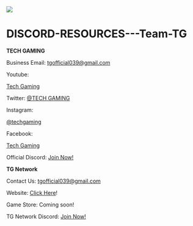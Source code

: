 <image src = https://media.discordapp.net/attachments/884703572682502164/910356595228172338/TG.jpg>

# DISCORD-RESOURCES---Team-TG

**TECH GAMING**

Business Email: tgofficial039@gmail.com

Youtube:

[Tech Gaming](https://www.youtube.com/channel/UCagpPnlrEPfYVRibU1GOi5w/featured)


Twitter: [@TECH GAMING](https://www.youtube.com/redirect?event=channel_description&redir_token=QUFFLUhqbFQyMW83MGFPN1hxbUJkcWljcnpEUW96TzN0d3xBQ3Jtc0tsdDhYb2tvV1pKaUl5Zko1QTJyRHZoTEcwR3VnOGtVRUZlX0p2QWlvc29PRGlpQzVPMFZBcElCcUEtSmhvOFdEclZDQ2w2M0owY0ZxZ3dlUHVNT1JHSWV0TzVOY0FYTlIxUDBhRHBsS0VyazdMMk81SQ&q=https%3A%2F%2Fmobile.twitter.com%2FTECHGAM30981018)


Instagram:

[@techgaming](https://www.youtube.com/redirect?event=channel_description&redir_token=QUFFLUhqbTQ4bnZtV2dzNXpQMDZCZ2JkMTVqOTZWVHl4d3xBQ3Jtc0tsSTYxcGVYaWJETDFMZG1VV0ltT2daMHp1Mm5EMnRhNXU5amRIUnh3OWlhUnpPcmZxaEV2SDNNV2hHT0UteDhGemx6Mmg0ZEJVV2JKY1VVakNTOGJTb2xydVNzcmFnX05HekVxQmxQdU5UVmFLWW9GWQ&q=https%3A%2F%2Fwww.instagram.com%2Farya_1_10%2F)


Facebook:

[Tech Gaming](https://www.youtube.com/redirect?event=channel_description&redir_token=QUFFLUhqbGE1RDRISXBPNDNlSS0xRzNmRlZnX3BRSkxNUXxBQ3Jtc0ttdzdUTzZWQm01aTdPTnp4Z3BXdjFyc1c0S3RuWUZULXRsS1FmYXRFUlBrdjk0WEJNMFlCSl9SOXFCck1LUjR0SHc4aF9ONndXTW9hZktjZ3pvOHdDT0dRNkhhS0hWQkR3VUVOMHZWMktwZ2laWjQ1QQ&q=https%3A%2F%2Fwww.facebook.com%2Farya.kishor.58%2F)


Official Discord: [Join Now!](https://discord.gg/w2Yb4wmfeN)



**TG Network**

Contact Us: tgofficial039@gmail.com

Website: [Click Here](https://tgnetofficial.wixsite.com/about-tgnet)!

Game Store: Coming soon!

TG Network Discord: [Join Now!](https://discord.gg/RyJm7zs5ST)
